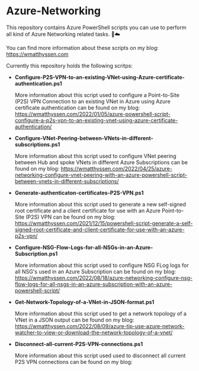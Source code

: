 # Azure-Networking
This repository contains Azure PowerShell scripts you can use to perform all kind of Azure Networking related tasks. 🚀☁️

You can find more information about these scripts on my blog: https://wmatthyssen.com

Currently this repository holds the following scritps:

- **Configure-P2S-VPN-to-an-existing-VNet-using-Azure-certificate-authentication.ps1**

  More information about this script used to configure a Point-to-Site (P2S) VPN Connection to an existing VNet in Azure using Azure certificate authentication can be found on my blog: https://wmatthyssen.com/2022/01/05/azure-powershell-script-configure-a-p2s-vpn-to-an-existing-vnet-using-azure-certificate-authentication/
  
- **Configure-VNet-Peering-between-VNets-in-different-subscriptions.ps1**

  More information about this script used to configure VNet peering between Hub and spoke VNets in different Azure Subscriptions can be found on my blog: https://wmatthyssen.com/2022/04/25/azure-networking-configure-vnet-peering-with-an-azure-powershell-script-between-vnets-in-different-subscriptions/

- **Generate-authenticaton-certificates-P2S-VPN.ps1**

  More information about this script used to generate a new self-signed root certificate and a client certificate for use with an Azure Point-to-Site (P2S) VPN can be found on my blog: https://wmatthyssen.com/2021/12/15/powershell-script-generate-a-self-signed-root-certificate-and-client-certificate-for-use-with-an-azure-p2s-vpn/
  
- **Configure-NSG-Flow-Logs-for-all-NSGs-in-an-Azure-Subscription.ps1**

  More information about this script used to configure NSG FLog logs for all NSG's used in an Azure Subscription can be found on my blog: https://wmatthyssen.com/2022/08/18/azure-networking-configure-nsg-flow-logs-for-all-nsgs-in-an-azure-subscription-with-an-azure-powershell-script/
  
- **Get-Network-Topology-of-a-VNet-in-JSON-format.ps1**

   More information about this script used to get a network topology of a VNet in a JSON output can be found on my blog:         https://wmatthyssen.com/2022/08/09/azure-tip-use-azure-network-watcher-to-view-or-download-the-network-topology-of-a-vnet/ 

- **Disconnect-all-current-P2S-VPN-connections.ps1**

  More information about this script used used to disconnect all current P2S VPN connections can be found on my blog: 
